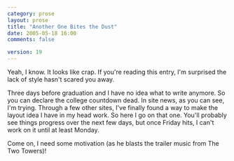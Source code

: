 ```yaml
---
category: prose
layout: prose
title: "Another One Bites the Dust"
date: 2005-05-18 16:00
comments: false

version: 19
---
```


Yeah, I know. It looks like crap. If you're reading this entry, I'm surprised the lack of style hasn't scared you away.

Three days before graduation and I have no idea what to write anymore. So you can declare the college countdown dead. In site news, as you can see, I'm trying. Through a few other sites, I've finally found a way to make the layout idea I have in my head work. So here I go on that one. You'll probably see things progress over the next few days, but once Friday hits, I can't work on it until at least Monday.

Come on, I need some motivation (as he blasts the trailer music from The Two Towers)!
